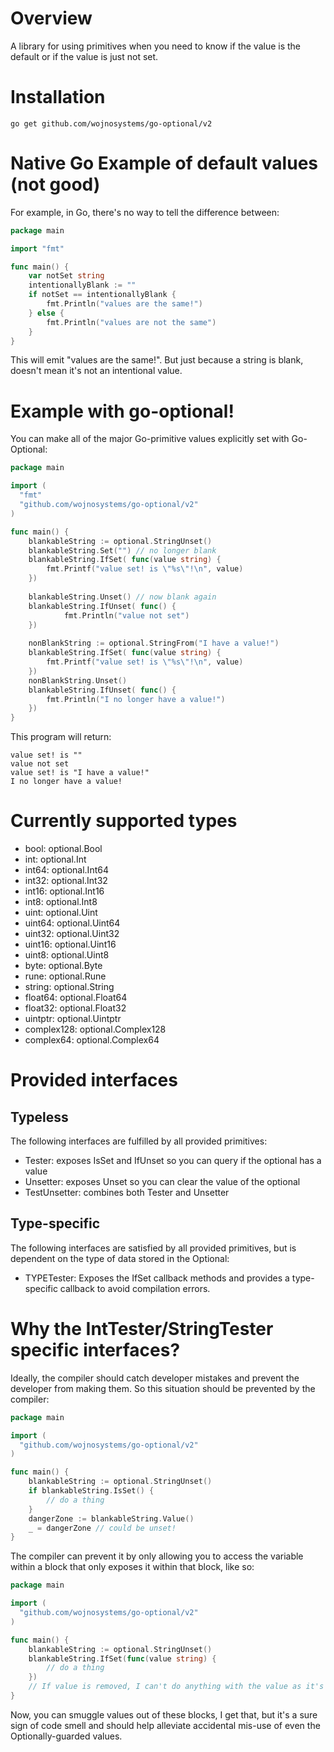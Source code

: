 # Overview

A library for using primitives when you need to know if the value is the default or if the value is just not set.

# Installation

`go get github.com/wojnosystems/go-optional/v2`

# Native Go Example of default values (not good)

For example, in Go, there's no way to tell the difference between:

```go
package main

import "fmt"

func main() {
    var notSet string
    intentionallyBlank := ""
    if notSet == intentionallyBlank {
        fmt.Println("values are the same!")
    } else {
        fmt.Println("values are not the same")
    }
}
```

This will emit "values are the same!". But just because a string is blank, doesn't mean it's not an intentional value.

# Example with go-optional!

You can make all of the major Go-primitive values explicitly set with Go-Optional:

```go
package main

import (
  "fmt"
  "github.com/wojnosystems/go-optional/v2"
)

func main() {
    blankableString := optional.StringUnset()
    blankableString.Set("") // no longer blank
    blankableString.IfSet( func(value string) {
		fmt.Printf("value set! is \"%s\"!\n", value)
    })
    
    blankableString.Unset() // now blank again
    blankableString.IfUnset( func() {
			fmt.Println("value not set")
    })
    
    nonBlankString := optional.StringFrom("I have a value!")
	blankableString.IfSet( func(value string) {
		fmt.Printf("value set! is \"%s\"!\n", value)
	})
    nonBlankString.Unset()
	blankableString.IfUnset( func() {
		fmt.Println("I no longer have a value!")
	})
}
```

This program will return:

```
value set! is ""
value not set
value set! is "I have a value!"
I no longer have a value!
```

# Currently supported types

  * bool: optional.Bool
  * int: optional.Int
  * int64: optional.Int64
  * int32: optional.Int32
  * int16: optional.Int16
  * int8: optional.Int8
  * uint: optional.Uint
  * uint64: optional.Uint64
  * uint32: optional.Uint32
  * uint16: optional.Uint16
  * uint8: optional.Uint8
  * byte: optional.Byte
  * rune: optional.Rune
  * string: optional.String
  * float64: optional.Float64
  * float32: optional.Float32
  * uintptr: optional.Uintptr
  * complex128: optional.Complex128
  * complex64: optional.Complex64

# Provided interfaces

## Typeless

The following interfaces are fulfilled by all provided primitives:

* Tester: exposes IsSet and IfUnset so you can query if the optional has a value
* Unsetter: exposes Unset so you can clear the value of the optional
* TestUnsetter: combines both Tester and Unsetter

## Type-specific

The following interfaces are satisfied by all provided primitives, but is dependent on the type of data stored in the Optional:

* TYPETester: Exposes the IfSet callback methods and provides a type-specific callback to avoid compilation errors.

# Why the IntTester/StringTester specific interfaces?

Ideally, the compiler should catch developer mistakes and prevent the developer from making them. So this situation should be prevented by the compiler:

```go
package main

import (
  "github.com/wojnosystems/go-optional/v2"
)

func main() {
	blankableString := optional.StringUnset()
	if blankableString.IsSet() {
		// do a thing
    }
    dangerZone := blankableString.Value()
    _ = dangerZone // could be unset!
}
```

The compiler can prevent it by only allowing you to access the variable within a block that only exposes it within that block, like so:

```go
package main

import (
  "github.com/wojnosystems/go-optional/v2"
)

func main() {
	blankableString := optional.StringUnset()
	blankableString.IfSet(func(value string) {
		// do a thing
    })
	// If value is removed, I can't do anything with the value as it's only visibile within the block above
}
```

Now, you can smuggle values out of these blocks, I get that, but it's a sure sign of code smell and should help alleviate accidental mis-use of even the Optionally-guarded values.
